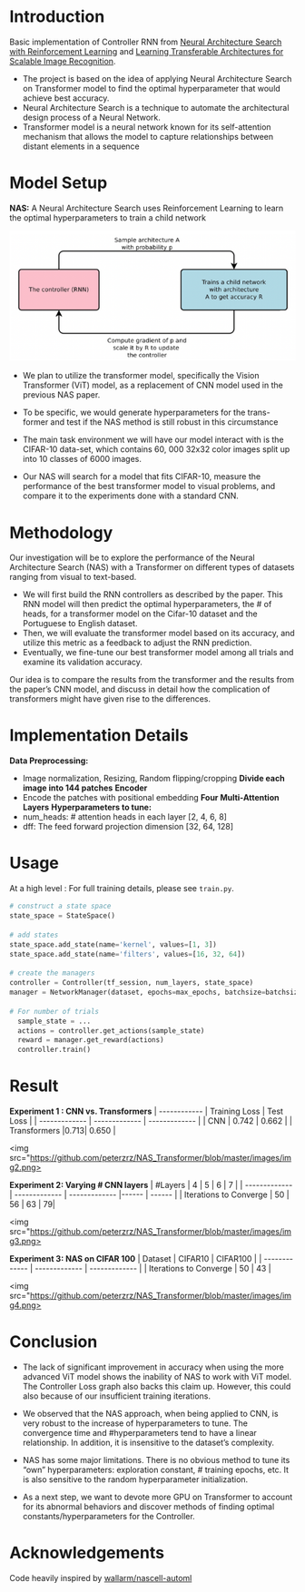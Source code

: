 # Introduction

Basic implementation of Controller RNN from [Neural Architecture Search with Reinforcement Learning](https://arxiv.org/abs/1611.01578) and [Learning Transferable Architectures for Scalable Image Recognition](https://arxiv.org/abs/1707.07012).

- The project is based on the idea of applying Neural Architecture Search on Transformer model to find the optimal hyperparameter that would achieve best accuracy. 
- Neural Architecture Search is a technique to automate the architectural design process of a Neural Network.
- Transformer model is a neural network known for its self-attention mechanism that allows the model to capture relationships between distant elements in a sequence

# Model Setup
**NAS:**
A Neural Architecture Search uses Reinforcement Learning to learn the optimal hyperparameters to train a child network 

<img src="https://github.com/peterzrz/NAS_Transformer/blob/master/images/img1.png">

- We plan to utilize the transformer model, specifically the Vision Transformer (ViT) model, as a replacement of CNN model used in the previous NAS paper.

- To be specific, we would generate hyperparameters for the trans- former and test if the NAS method is still robust in this circumstance

- The main task environment we will have our model interact with is the CIFAR-10 data-set, which contains 60, 000 32x32 color images split up into 10 classes of 6000 images. 

- Our NAS will search for a model that fits CIFAR-10, measure the performance of the best transformer model to visual problems, and compare it to the experiments done with a standard CNN.

# Methodology
Our investigation will be to explore the performance of the Neural Architecture Search (NAS) with a Transformer on different types of datasets ranging from visual to text-based. 

- We will first build the RNN controllers as described by the paper. This RNN model will then predict the optimal hyperparameters, the # of heads, for a transformer model on the Cifar-10 dataset and the Portuguese to English dataset. 
- Then, we will evaluate the transformer model based on its accuracy, and utilize this metric as a feedback to adjust the RNN prediction. 
- Eventually, we fine-tune our best transformer model among all trials and examine its validation accuracy. 

Our idea is to compare the results from the transformer and the results from the paper’s CNN model, and discuss in detail how the complication of transformers might have given rise to the differences.

# Implementation Details
**Data Preprocessing:**
- Image normalization, Resizing, Random flipping/cropping
**Divide each image into 144 patches**
**Encoder**
- Encode the patches with positional embedding
**Four Multi-Attention Layers**
**Hyperparameters to tune:**
- num_heads: # attention heads in each layer [2, 4, 6, 8]
- dff: The feed forward projection dimension [32, 64, 128]


# Usage
At a high level : For full training details, please see `train.py`.
```python
# construct a state space
state_space = StateSpace()

# add states
state_space.add_state(name='kernel', values=[1, 3])
state_space.add_state(name='filters', values=[16, 32, 64])

# create the managers
controller = Controller(tf_session, num_layers, state_space)
manager = NetworkManager(dataset, epochs=max_epochs, batchsize=batchsize)

# For number of trials
  sample_state = ...
  actions = controller.get_actions(sample_state)
  reward = manager.get_reward(actions)
  controller.train()
```

# Result

**Experiment 1 : CNN vs. Transformers**
| ------------  | Training Loss | Test Loss    |
| ------------- | ------------- | ------------- | 
| CNN | 0.742 | 0.662 |
| Transformers |0.713| 0.650 |

<img src="https://github.com/peterzrz/NAS_Transformer/blob/master/images/img2.png>

**Experiment 2: Varying # CNN layers**
| #Layers  | 4 | 5  | 6 |  7 |
| ------------- | ------------- | ------------- |------ | ------ |
| Iterations to Converge | 50 | 56 | 63 | 79|

<img src="https://github.com/peterzrz/NAS_Transformer/blob/master/images/img3.png>

**Experiment 3: NAS on CIFAR 100**
| Dataset  | CIFAR10 | CIFAR100  |
| ------------- | ------------- | ------------- |
| Iterations to Converge | 50 | 43 |

<img src="https://github.com/peterzrz/NAS_Transformer/blob/master/images/img4.png>


# Conclusion
- The lack of significant improvement in accuracy when using the more advanced ViT model shows the inability of NAS to work with ViT model. The Controller Loss graph also backs this claim up. However, this could also because of our insufficient training iterations.

- We observed that the NAS approach, when being applied to CNN, is very robust to the increase of hyperparameters to tune. The convergence time and #hyperparameters tend to have a linear relationship. In addition, it is insensitive to the dataset’s complexity.

- NAS has some major limitations. There is no obvious method to tune its “own” hyperparameters: exploration constant, # training epochs, etc. It is also sensitive to the random hyperparameter initialization.

- As a next step, we want to devote more GPU on Transformer to account for its abnormal behaviors and discover methods of finding optimal constants/hyperparameters for the Controller.


# Acknowledgements
Code heavily inspired by [wallarm/nascell-automl](https://github.com/wallarm/nascell-automl)
